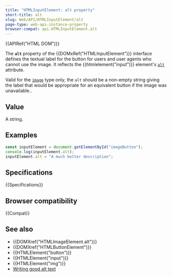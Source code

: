 ```yaml
---
title: "HTMLInputElement: alt property"
short-title: alt
slug: Web/API/HTMLInputElement/alt
page-type: web-api-instance-property
browser-compat: api.HTMLInputElement.alt
---
```


{{APIRef("HTML DOM")}}

The **`alt`** property of the {{DOMxRef("HTMLInputElement")}} interface defines the textual label for the button for users and user agents who cannot use the image. It reflects the {{htmlelement("input")}} element's [`alt`](/en-US/docs/Web/HTML/Element/input#alt) attribute.

Valid for the [`image`](/en-US/docs/Web/HTML/Element/input/image) type only, the `alt` should be a non-empty string giving the label that would be appropriate for an equivalent button if the image was unavailable..

## Value

A string.

## Examples

```js
const inputElement = document.getElementById("imageButton");
console.log(inputElement.alt);
inputElement.alt = "A much better description";
```

## Specifications

{{Specifications}}

## Browser compatibility

{{Compat}}

## See also

- {{DOMXref("HTMLImageElement.alt")}}
- {{DOMXref("HTMLButtonElement")}}
- {{HTMLElement("button")}}
- {{HTMLElement("input")}}
- {{HTMLElement("img")}}
- [Writing good alt text](https://www.wcag.com/blog/good-alt-text-bad-alt-text-making-your-content-perceivable/)

